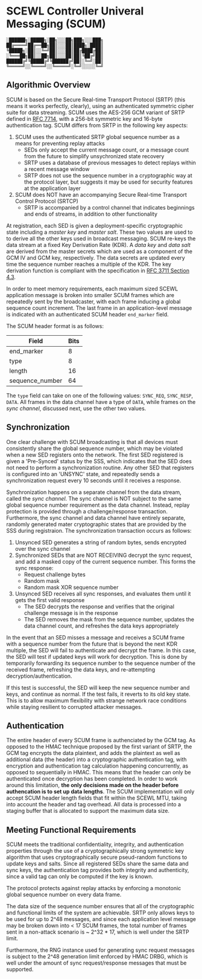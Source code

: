 # SCEWL Controller Univeral Messaging (SCUM)

```
░██████╗░█████╗░██╗░░░██╗███╗░░░███╗
██╔════╝██╔══██╗██║░░░██║████╗░████║
╚█████╗░██║░░╚═╝██║░░░██║██╔████╔██║
░╚═══██╗██║░░██╗██║░░░██║██║╚██╔╝██║
██████╔╝╚█████╔╝╚██████╔╝██║░╚═╝░██║
╚═════╝░░╚════╝░░╚═════╝░╚═╝░░░░░╚═╝
```

## Algorithmic Overview

SCUM is based on the Secure Real-time Transport Protocol (SRTP) (this means it works perfectly, clearly), using an authenticated symmetric cipher suite for data streaming.
SCUM uses the AES-256 GCM variant of SRTP defined in [RFC 7714](https://tools.ietf.org/html/rfc7714), with a 256-bit symmetric key and 16-byte authentication tag. SCUM
differs from SRTP in the following key aspects:

1. SCUM uses the authenticated SRTP global sequence number as a means for preventing replay attacks
    - SEDs only accept the current message count, or a message count from the future to simplify unsychronized state recovery
    - SRTP uses a database of previous messages to detect replays within a recent message window
    - SRTP does not use the sequence number in a cryptographic way at the protocol layer, but suggests it may be used for
      security features at the application layer
2. SCUM does NOT have an accompanying Secure Real-time Transport Control Protocol (SRTCP)
    - SRTP is accompanied by a control channel that indicates beginnings and ends of streams, in addition to other functionality

At registration, each SED is given a deployment-specific cryptographic state including a *master key* and *master salt*. These two values are used to to derive all the other keys used in broadcast messaging.
SCUM re-keys the data stream at a fixed Key Derivation Rate (KDR). A *data key* and *data salt* are derived from the master secrets which are used as a component of the GCM IV and GCM key, respectively.
The data secrets are updated every time the sequence number reaches a multiple of the KDR. The key derivation function is compliant with the specification in
[RFC 3711 Section 4.3](https://tools.ietf.org/html/rfc3711#section-4.3).

In order to meet memory requirements, each maximum sized SCEWL application message is broken into smaller SCUM frames which are repeatedly sent by the broadcaster, with each frame inducing a global sequence
count increment. The last frame in an application-level message is indicated with an authenticated SCUM header `end_marker` field.

The SCUM header format is as follows:

| Field           | Bits |
|-----------------|------|
| end_marker      | 8    |
| type            | 8    |
| length          | 16   |
| sequence_number | 64   |

The `type` field can take on one of the following values: `SYNC_REQ`, `SYNC_RESP`, `DATA`. All frames in the data channel have a type of `DATA`, while
frames on the *sync channel*, discussed next, use the other two values.


## Synchronization

One clear challenge with SCUM broadcasting is that all devices must consistently share the global sequence number, which may be violated when a new SED registers onto the network. The first
SED registered is given a 'Pre-Synced' status by the SSS, which indicates that the SED does not need to perform a synchronization routine. Any other SED that registers is configured into
an 'UNSYNC' state, and repeatedly sends a synchronization request every 10 seconds until it receives a response.

Synchronization happens on a separate channel from the data stream, called the *sync channel*. The sync channel is NOT subject to the same global sequence number requirement as the data channel. Instead, replay protection
is provided through a challenge/response transaction. Furthermore, the sync channel and data channel have entirely separate, randomly generated mater cryptographic states that are provided by the SSS during registraion.
The synchronization transaction occurs as follows:

1. Unsynced SED generates a string of random bytes, sends encrypted over the sync channel
2. Synchronized SEDs that are NOT RECEIVING decrypt the sync request, and add a masked copy of the current sequence number. This forms the sync response:
    - Request challenge bytes
    - Random mask
    - Random mask XOR sequence number
3. Unsynced SED receives all sync responses, and evaluates them until it gets the first valid response
    - The SED decrypts the response and verifies that the original challenge message is in the response
    - The SED removes the mask from the sequence number, updates the data channel count, and refreshes the data keys appropriately

In the event that an SED misses a message and receives a SCUM frame with a sequence number from the future that is beyond the next KDR multiple, the SED will fail to authenticate and decrypt the frame.
In this case, the SED will test if updated keys will work for decryption. This is done by temporarily forwarding its sequence number to the sequence number of the received frame, refreshing the data keys,
and re-attempting decryption/authentication.

If this test is successful, the SED will keep the new sequence number and keys, and continue as normal. If the test fails, it reverts to its old key state. This is to allow maximum flexibility with strange
network race conditions while staying resilient to corrupted attacker messages.


## Authentication

The entire header of every SCUM frame is authenciated by the GCM tag. As opposed to the HMAC technique proposed by the first variant of SRTP, the GCM
tag encrypts the data plaintext, and adds the plaintext as well as additional data (the header) into a cryptographic authentication tag, with
encryption and authentication tag calculation happening concurrently, as opposed to sequentially in HMAC. This means that the header can only be
authenticated once decryption has been completed. In order to work around this limitation, **the only decisions made on the header before authencation
is to set up data lengths**. The SCUM implementation will only accept SCUM header length fields that fit within the SCEWL MTU, taking into account
the header and tag overhead. All data is processed into a staging buffer that is allocated to support the maximum data size.


## Meeting Functional Requirements

SCUM meets the traditional confidentiality, integrity, and authentication properties through the use of a cryptographically strong symmetric key
algorithm that uses cryptographically secure pseud-random functions to update keys and salts. Since all registered SEDs share the same data and sync
keys, the authentication tag provides both integrity and authenticity, since a valid tag can only be computed if the key is known.

The protocol protects against replay attacks by enforcing a monotonic global sequence number on every data frame.

The data size of the sequence number ensures that all of the cryptographic and functional limits of the system are achievable. SRTP
only allows keys to be used for up to 2^48 messages, and since each application level message may be broken down into < 17 SCUM frames, the total
number of frames sent in a non-attack scenario is ~ 2^32 * 17, which is well under the SRTP limit.

Furthermore, the RNG instance used for generating sync request messages is subject to the 2^48 generation limit enforced by HMAC DRBG, which is well
under the amount of sync request/response messages that must be supported.